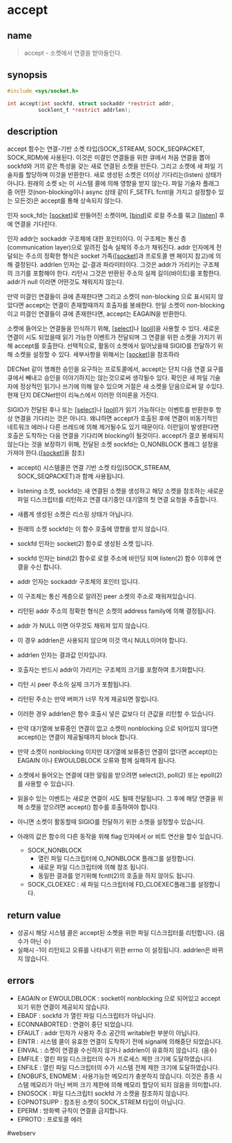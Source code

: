 # accept
## name
> accept - 소켓에서 연결을  받아들인다.
## synopsis
``` c
#include <sys/socket.h>

int accept(int sockfd, struct sockaddr *restrict addr,
		  socklent_t *restrict addrlen);
```

## description
accept 함수는 연결-기반 소켓 타입(SOCK_STREAM, SOCK_SEQPACKET, SOCK_RDM)에 사용된다.
이것은 미결인 연결들을 위한 큐에서 처음 연결을 뽑아 sockfd와 거의 같은 특성을 갖는 새로 연결된 소켓을 만든다.
그리고 소켓에 새 파일 기술자를 할당하며 이것을 반환한다.
새로 생성된 소켓은 더이상 기다리는(listen) 상태가 아니다.
원래의 소켓 s는 이 시스템 콜에 의해 영향을 받지 않는다.
파일 기술자 플래그중 어떤 것(non-blocking이나 async 상태 같이 F_SETFL fcntl을 가지고 설정할수 있는 모든것)은 accept를 통해 상속되지 않는다.

인자 sock_fd는 [[socket]](2)로 만들어진 소켓이며, [[bind]](2)로 로컬 주소를 묶고 [[listen]](2) 후에 연결을 기다린다.

인자 addr는 sockaddr 구조체에 대한 포인터이다.
이 구조체는 통신 층(communication layer)으로 알려진 접속 실체의 주소가 채워진다.
addr 인자에게 전달되는 주소의 정확한 형식은 socket 가족([[socket]](2)과 프로토콜 맨 페이지 참고)에 의해 결정된다.
addrlen 인자는 값-결과 파라미터이다. 그것은 addr가 가리키는 구조체의 크기를 포함해야 한다.
리턴시 그것은 반환된 주소의 실제 길이(바이트)를 포함한다.
addr가 null 이라면 어떤것도 채워지지 않는다.

만약 미결인 연결들이 큐에 존재한다면 그리고 소켓이 non-blocking 으로 표시되지 않았다면 accept는 연결이 존재할때까지 호출자를 봉쇄한다.
만일 소켓이 non-blocking 이고 미결인 연결들이 큐에 존재한다면, accept는 EAGAIN을 반환한다.

소켓에 들어오는 연결들을 인식하기 위해, [[select]](2)나 [[poll]](2)을 사용할 수 있다.
새로운 연결이 시도 되었을때 읽기 가능한 이벤트가 전달되며 그 연결을 위한 소켓을 가지기 위해 accept를 호출한다.
선택적으로, 활동이 소켓에서 일어났을때 SIGIO를 전달하기 위해 소켓을 설정할 수 있다.
세부사항을 위해서는 [[socket]](7)을 참조하라

DECNet 같이 명쾌한 승인을 요구하는 프로토콜에서, accept는 단지 다음 연결 요구를 큐에서 빼내고 승인을 이야기하지는 않는것으로써 생각될수 있다.
확인은 새 파일 기술자에 정상적인 읽기나 쓰기에 의해 알수 있으며 거절은 새 소켓을 닫음으로써 알 수있다.
현재 단지 DECNet만이 리눅스에서 이러한 의미론을 가진다.

SIGIO가 전달된 후나 또는 [[select]](2)나 [[poll]](2)가 읽기 가능하다는 이벤트를 반환한후 항상 연결을 기다리는 것은 아니다.
왜냐하면 accept가 호출된 후에 연결이 비동기적인 네트워크 에러나 다른 쓰레드에 의해 제거될수도 있기 때문이다.
이런일이 발생한다면 호출은 도착하는 다음 연결을 기다리며 blocking이 될것이다.
accept가 결코 봉쇄되지 않는다는 것을 보장하기 위해, 전달된 소켓 sockfd는 O_NONBLOCK 플래그 설정을 가져야 한다.([[socket]](7)을 참조)


- accept() 시스템콜은 연결 기반 소켓 타입(SOCK_STREAM, SOCK_SEQPACKET)과 함께 사용됩니다.
- listening 소켓, sockfd는 새 연결된 소켓을 생성하고 해당 소켓을 참조하는 새로운 파일 디스크립터를 리턴하고  연결 대기중인 대기열의 첫 연결 요청을 추출합니다.
- 새롭게 생성된 소켓은 리스링 상태가 아닙니다.
- 원래의 소켓 sockfd는 이 함수 호출에 영향을 받지 않습니다.

- sockfd 인자는 socket(2) 함수로 생성된 소켓 입니다.
- sockfd 인자는 bind(2) 함수로 로컬 주소에 바인딩 되며 listen(2) 함수 이후에 연결을 수신 합니다.

- addr 인자는 sockaddr 구조체의 포인터 입니다.
- 이 구조체는 통신 계층으로 알려진 peer 소켓의 주소로 채워져있습니다.
- 리턴된 addr 주소의 정확한 형식은 소켓의 address family에 의해 결정됩니다.
- addr 가 NULL 이면 아무것도 채워져 있지 않습니다.
- 이 경우 addrlen은 사용되지 않으며 이것 역시 NULL이어야 합니다.

- addrlen 인자는 결과값 인자입니다.
- 호출자는 반드시 addr이 가리키는 구조체의 크기를 포함하여 초기화합니다.
- 리턴 시 peer 주소의 실제 크기가 포함됩니다.

- 리턴된 주소는 만약 버퍼가 너무 작게 제공되면 잘립니다.
- 이러한 경우 addrlen은 함수 호출시 넣은 값보다 더 큰값을 리턴할 수 있습니다.

- 만약 대기열에 보류중인 연결이 없고 소켓이 nonblocking 으로 되어있지 않다면 accept()는 연결이 제공될때까지 block 합니다.
- 만약 소켓이 nonblocking 이지만 대기열에 보류중인 연결이 없다면 accept()는 EAGAIN 이나 EWOULDBLOCK 오류와 함께 실패하게 됩니다.

- 소켓에서 들어오는 연결에 대한 알림을 받으려면 select(2), poll(2) 또는 epoll(2)를 사용할 수 있습니다.
- 읽을수 있는 이벤트는 새로운 연결이 시도 될때 전달됩니다. 그 후에 해당 연결을 위해 소켓을 얻으려면 accept() 함수를 호출하여야 합니다.
- 아니면 소켓이 활동할때 SIGIO를 전달하기 위한 소켓을 설정할수 있습니다.

- 아래의 값은 함수의 다른 동작을 위해 flag 인자에서 or 비트 연산을 할수 있습니다.
	- SOCK_NONBLOCK 
		- 열린 파일 디스크립터에 O_NONBLOCK 플래그를 설정합니다.
		- 새로운 파일 디스크립터에 의해 참조 됩니다.
		- 동일한 결과를 얻기위해 fcntl(2)의 호출을 하지 않아도 됩니다.
	- SOCK_CLOEXEC : 새 파일 디스크립터에 FD_CLOEXEC플래그를 설정합니다.

## return value
- 성공시 해당 시스템 콜은 accept된 소켓을 위한 파일 디스크립터를 리턴합니다. (음수가 아닌 수)
- 실패시 -1이 리턴되고 오류를 나타내기 위한 errno 이 설정됩니다. addrlen은 바뀌지 않습니다.

## errors
- EAGAIN or EWOULDBLOCK : socket이 nonblocking 으로 되어있고 accept되기 위한 연결이 제공되지 않습니다.
- EBADF : sockfd 가 열린 파일 디스크립터가 아닙니다.
- ECONNABORTED : 연결이 중단 되었습니다.
- EFAULT : addr 인자가 사용자 주소 공간의 writable한 부분이 아닙니다.
- EINTR : 시스템 콜이 유효한 연결이 도착하기 전에 signal에 의해중단 되었습니다.
- EINVAL : 소켓이 연결을 수신하지 않거나 addrlen이 유효하지 않습니다. (음수)
- EMFILE : 열린 파일 디스크립터의 수가 프로세스 제한 크기에 도달하였습니다.
- ENFILE : 열린 파일 디스크립터의 수가 시스템 전체 제한 크기에 도달하였습니다.
- ENOBUFS, ENOMEM : 사용가능한 메모리가 충분하지 않습니다. 이것은 종종 시스템 메모리가 아닌 버퍼 크기 제한에 의해 메모리 할당이 되지 않음을 의미합니다.
- ENOSOCK : 파일 디스크립터 sockfd 가 소켓을 참조하지 않습니다.
- EOPNOTSUPP : 참조된 소켓이 SOCK_STREM 타입이 아닙니다.
- EPERM : 방화벽 규칙이 연결을 금지합니다.
- EPROTO : 프로토콜 에러

#webserv